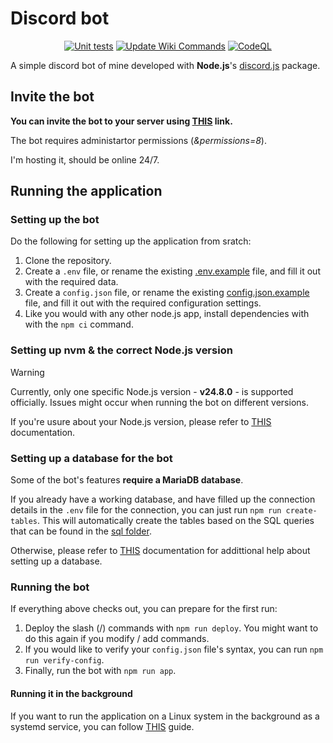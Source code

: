 # Discord bot

<div align="center">

[![Unit tests](https://github.com/vb2007/discordbot/actions/workflows/unit-tests.yml/badge.svg?branch=dev)](https://github.com/vb2007/discordbot/actions/workflows/unit-tests.yml) [![Update Wiki Commands](https://github.com/vb2007/discordbot/actions/workflows/wiki-update.yml/badge.svg)](https://github.com/vb2007/discordbot/actions/workflows/wiki-update.yml) [![CodeQL](https://github.com/vb2007/discordbot/actions/workflows/github-code-scanning/codeql/badge.svg)](https://github.com/vb2007/discordbot/actions/workflows/github-code-scanning/codeql)

</div>

A simple discord bot of mine developed with **Node.js**'s [discord.js](https://www.npmjs.com/package/discord.js?activeTab=readme) package.

## Invite the bot

**You can invite the bot to your server using [THIS](https://discord.com/oauth2/authorize?client_id=1163073430309044234&scope=bot&permissions=8) link.**

The bot requires administartor permissions (*&permissions=8*).

I'm hosting it, should be online 24/7.

## Running the application

### Setting up the bot

Do the following for setting up the application from sratch:

1. Clone the repository.
2. Create a `.env` file, or rename the existing [.env.example](./src/.env.example) file, and fill it out with the required data.
3. Create a `config.json` file, or rename the existing [config.json.example](./src/config.json.example) file, and fill it out with the required configuration settings.
4. Like you would with any other node.js app, install dependencies with with the `npm ci` command.

### Setting up nvm & the correct Node.js version

> [!WARNING]
> Currently, only one specific Node.js version - **v24.8.0** - is supported officially. Issues might occur when running the bot on different versions.

If you're usure about your Node.js version, please refer to [THIS](documentation/nvm-setup.md) documentation.

### Setting up a database for the bot

Some of the bot's features **require a MariaDB database**.

If you already have a working database, and have filled up the connection details in the `.env` file for the connection, you can just run `npm run create-tables`. This will automatically create the tables based on the SQL queries that can be found in the [sql folder](./src/sql/).

Otherwise, please refer to [THIS](documentation/mariadb-setup.md) documentation for addittional help about setting up a database.

### Running the bot

If everything above checks out, you can prepare for the first run:

1. Deploy the slash (/) commands with `npm run deploy`. You might want to do this again if you modify / add commands.
2. If you would like to verify your `config.json` file's syntax, you can run `npm run verify-config`.
3. Finally, run the bot with `npm run app`.

#### Running it in the background

If you want to run the application on a Linux system in the background as a systemd service, you can follow [THIS](documentation/systemd-setup.md) guide.
